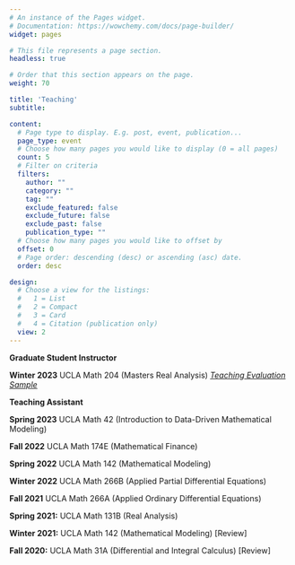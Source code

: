 ```yaml
---
# An instance of the Pages widget.
# Documentation: https://wowchemy.com/docs/page-builder/
widget: pages

# This file represents a page section.
headless: true

# Order that this section appears on the page.
weight: 70

title: 'Teaching'
subtitle:

content:
  # Page type to display. E.g. post, event, publication...
  page_type: event
  # Choose how many pages you would like to display (0 = all pages)
  count: 5
  # Filter on criteria
  filters:
    author: ""
    category: ""
    tag: ""
    exclude_featured: false
    exclude_future: false
    exclude_past: false
    publication_type: ""
  # Choose how many pages you would like to offset by
  offset: 0
  # Page order: descending (desc) or ascending (asc) date.
  order: desc

design:
  # Choose a view for the listings:
  #   1 = List
  #   2 = Compact
  #   3 = Card
  #   4 = Citation (publication only)
  view: 2
---
```


**Graduate Student Instructor**

**Winter 2023** UCLA Math 204 (Masters Real Analysis) [*Teaching Evaluation Sample*](https://drive.google.com/file/d/1uOqR5lMSFKr2VhyLvIxtIHEaSr54xvrC/view?usp=sharing)

**Teaching Assistant**

**Spring 2023** UCLA Math 42 (Introduction to Data-Driven Mathematical Modeling)

**Fall 2022** UCLA Math 174E (Mathematical Finance)

**Spring 2022** UCLA Math 142 (Mathematical Modeling)

**Winter 2022** UCLA Math 266B (Applied Partial Differential Equations) 

**Fall 2021** UCLA Math 266A (Applied Ordinary Differential Equations)

**Spring 2021:** UCLA Math 131B  (Real Analysis)

**Winter 2021:** UCLA Math 142  (Mathematical Modeling) [Review]

**Fall 2020:** UCLA Math 31A (Differential and Integral Calculus) [Review]
